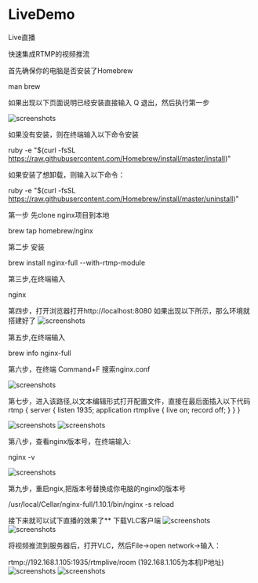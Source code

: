 # LiveDemo
Live直播

快速集成RTMP的视频推流

首先确保你的电脑是否安装了Homebrew

man brew

如果出现以下页面说明已经安装直接输入 Q 退出，然后执行第一步

![screenshots](https://github.com/zhuzhongshen/LiveDemo/blob/master/screenshots/screenshots01.png)

如果没有安装，则在终端输入以下命令安装

ruby -e "$(curl -fsSL https://raw.githubusercontent.com/Homebrew/install/master/install)"

如果安装了想卸载，则输入以下命令：

ruby -e "$(curl -fsSL https://raw.githubusercontent.com/Homebrew/install/master/uninstall)"

第一步 先clone nginx项目到本地

brew tap homebrew/nginx

第二步 安装

brew install nginx-full --with-rtmp-module

第三步,在终端输入

nginx

第四步，打开浏览器打开http://localhost:8080 如果出现以下所示，那么环境就搭建好了
![screenshots](https://github.com/zhuzhongshen/LiveDemo/blob/master/screenshots/screenshots02.png)

第五步,在终端输入

brew info nginx-full

第六步，在终端 Command+F 搜索nginx.conf

![screenshots](https://github.com/zhuzhongshen/LiveDemo/blob/master/screenshots/screenshots03.png)

第七步，进入该路径,以文本编辑形式打开配置文件，直接在最后面插入以下代码
rtmp {
      server { 
          listen 1935;
        application rtmplive { 
             live on; 
             record off;
             }
        } 
}  

![screenshots](https://github.com/zhuzhongshen/LiveDemo/blob/master/screenshots/screenshots04.jpeg)
![screenshots](https://github.com/zhuzhongshen/LiveDemo/blob/master/screenshots/screenshots05.jpeg)

第八步，查看nginx版本号，在终端输入:

nginx -v

![screenshots](https://github.com/zhuzhongshen/LiveDemo/blob/master/screenshots/screenshots06.jpeg)


第九步，重启ngix,把版本号替换成你电脑的nginx的版本号

/usr/local/Cellar/nginx-full/1.10.1/bin/nginx -s reload

接下来就可以试下直播的效果了**
下载VLC客户端
![screenshots](https://github.com/zhuzhongshen/LiveDemo/blob/master/screenshots/screenshots07.jpeg)
![screenshots](https://github.com/zhuzhongshen/LiveDemo/blob/master/screenshots/screenshots08.jpeg)


将视频推流到服务器后，打开VLC，然后File->open network->输入：

rtmp://192.168.1.105:1935/rtmplive/room (192.168.1.105为本机IP地址)
![screenshots](https://github.com/zhuzhongshen/LiveDemo/blob/master/screenshots/screenshots09.jpeg)
![screenshots](https://github.com/zhuzhongshen/LiveDemo/blob/master/screenshots/screenshots10.jpeg)








